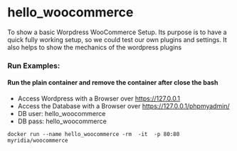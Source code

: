 # hello_woocommerce

To show a basic Worpdress WooCommerce Setup. Its purpose is to have a quick fully working setup, so we could test our own plugins and settings.
It also helps to show the mechanics of the wordpress plugins



### Run Examples: 

#### Run the plain container and remove the container after close the bash
* Access Wordpress with a Browser over https://127.0.0.1
* Access the Database with a Browser over https://127.0.0.1/phpmyadmin/
* DB user:  hello_woocommerce
* DB pass: hello_woocommerce
```
docker run --name hello_woocommerce -rm  -it  -p 80:80 myridia/woocommerce
```



